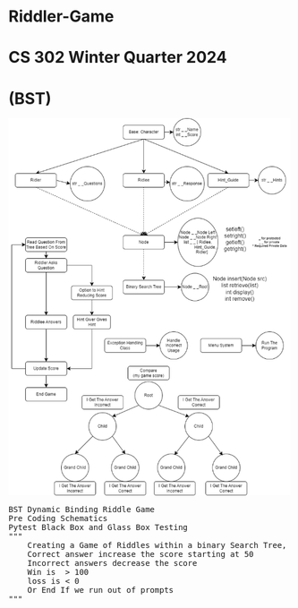 # Riddler-Game
# CS 302 Winter Quarter 2024
# (BST)
![Schematics](https://github.com/KeatonSpiller/Riddler-Game/blob/main/prog4-5Schematic.drawio.png)
<pre>
BST Dynamic Binding Riddle Game
Pre Coding Schematics
Pytest Black Box and Glass Box Testing
"""
    Creating a Game of Riddles within a binary Search Tree,
    Correct answer increase the score starting at 50
    Incorrect answers decrease the score
    Win is  > 100
    loss is < 0
    Or End If we run out of prompts
"""
</pre>

